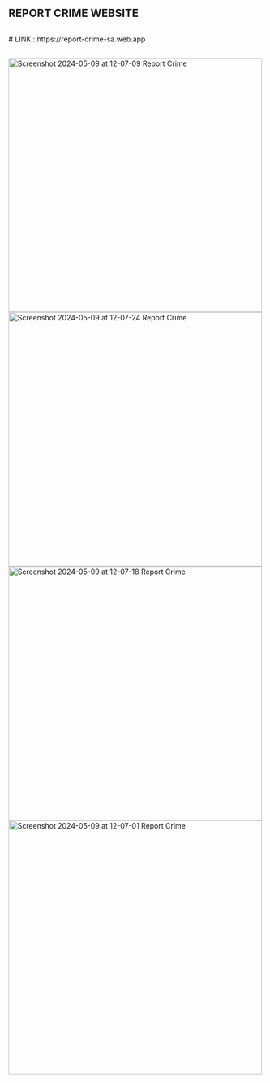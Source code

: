 <h2>REPORT CRIME WEBSITE</h2>
<h2>   </h2>
# LINK : https://report-crime-sa.web.app
<h2>   </h2>

<img src="https://github.com/Kopanomothlaka/Report-Crime/assets/117944998/f1256cf3-2f7b-476b-86be-5d330797ea33.png" alt="Screenshot 2024-05-09 at 12-07-09 Report Crime" style="height: 500px;">
<img src="https://github.com/Kopanomothlaka/Report-Crime/assets/117944998/85ccb4f4-9667-4160-8377-0a9dc45940e9.png" alt="Screenshot 2024-05-09 at 12-07-24 Report Crime" style="height: 500px;">
<img src="https://github.com/Kopanomothlaka/Report-Crime/assets/117944998/276d4cda-9447-4fe1-93f0-ec5c6aa48d30.png" alt="Screenshot 2024-05-09 at 12-07-18 Report Crime" style="height: 500px;">
<img src="https://github.com/Kopanomothlaka/Report-Crime/assets/117944998/9ae66383-baae-4bae-b82c-73c9faaa33a7.png" alt="Screenshot 2024-05-09 at 12-07-01 Report Crime" style="height: 500px;">

